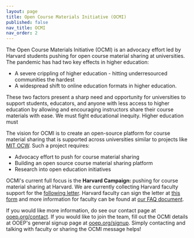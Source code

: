 ```yaml
---
layout: page
title: Open Course Materials Initiative (OCMI)
published: false 
nav_title: OCMI
nav_order: 2
---
```


The Open Course Materials Initiative (OCMI) is an advocacy effort led by Harvard students pushing for open course material sharing at universities. The pandemic has had two key effects in higher education:
* A severe crippling of higher education - hitting underresourced communities the hardest 
* A widespread shift to online education formats in higher education.

These two factors present a sharp need and opportunity for universities to support students, educators, and anyone with less access to higher education by allowing and encouraging instructors share their course materials with ease. We must fight educational inequity. Higher education must 

The vision for OCMI is to create an open-source platform for course material sharing that is supported across universities similar to projects like [MIT OCW](https://ocw.mit.edu/). Such a project requires:
* Advocacy effort to push for course material sharing
* Building an open source course material sharing platform
* Research into open education initiatives

OCMI's current full focus is the **Harvard Campaign:** pushing for course material sharing at Harvard. We are currently collecting Harvard faculty support for the [following letter](OCMIAtHarvard). Harvard faculty can sign the letter at [this form](OCMIAtHarvardForm) and more information for faculty can be found at [our FAQ document](ocmifaq). 

If you would like more information, do see our contact page at [ooep.org/contact](contact). If you would like to join the team, fill out the OCMI details at OOEP's general signup page at [ooep.org/signup](signup). Simply contacting and talking with faculty or sharing the OCMI message helps!

